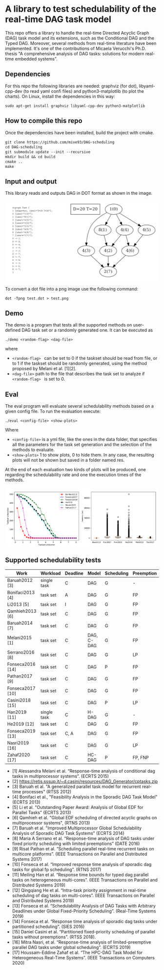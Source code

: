 # A library to test schedulability of the real-time DAG task model

This repo offers a library to handle the real-time Directed Acyclic Graph (DAG) task model and its extensions, such as the Conditional DAG and the Typed DAG.
Moreover, several methods from real-time literature have been implemented. 
It's one of the contributions of Micaela Verucchi's Ph.D. thesis "A comprehensive analysis of DAG tasks: solutions for modern real-time embedded systems".

## Dependencies

For this repo the following libraries are needed: graphviz (for dot), libyaml-cpp-dev (to read yaml confi files) and python3-matplotlib (to plot the charts).
On Linux, install the dependencies in this way:

```
sudo apt-get install graphviz libyaml-cpp-dev python3-matplotlib
```

## How to compile this repo

Once the dependencies have been installed, build the project with cmake.

```
git clone https://github.com/mive93/DAG-scheduling 
cd DAG-scheduling
git submodule update --init --recursive 
mkdir build && cd build
cmake ..
make 
```

## Input and output

This library reads and outputs DAG in DOT format as shown in the image. 

![dot](img/dot_format.png "DAG with DOT") 

To convert a dot file into a png image use the following command: 

```
dot -Tpng test.dot > test.png
```

## Demo
The demo is a program that tests all the supported methods on user-defined DAG task set or a randomly generated one.
It can be executed as 

```
./demo <random-flag> <dag-file>
```

where
  * ```<random-flag> ``` can be set to 0 if the taskset should be read from file, or to 1 if the taskset should be randomly generated, using the method proposed by Melani et al. [1][2].
  * ```<dag-file>``` path to the file that describes the task set to analyze if ```<random-flag> ``` is set to 0.

## Eval
The eval program will evaluate several schedulability methods based on a given config file.
To run the evaluation execute:

```
./eval <config-file> <show-plots>
```
Where 
  * ```<config-file>``` is a yml file, like the ones in the data folder, that specifies all the parameters for the task set generation and the selection of the methods to evaluate. 
  * ```<show-plots>``` 1 to show plots, 0 to hide them. In any case, the resulting plots will not be shown but saved in a folder named res.

At the end of each evaluation two kinds of plots will be produced, one regarding the schedulability rate and one the execution times of the methods.

![plots](img/sched_times.png "Resulting plots") 


## Supported schedulability tests

| Work                  | Workload    | Deadline | Model      | Scheduling | Preemption | Algorithm |
| ----------------------| ----------- | -------- | ---------- | ---------- | ---------- | --------- |
| Baruah2012 [3]        | single task | C        | DAG        | G          | -          | EDF       |
| Bonifaci2013 [4]      | task set    | A        | DAG        | G          | FP         | EDF, DM   |
| Li2013 [5]            | task set    | I        | DAG        | G          | FP         | EDF       |
| Qamhieh2013 [6]       | task set    | C        | DAG        | G          | FP         | EDF       |
| Baruah2014 [7]        | task set    | C        | DAG        | G          | FP         | EDF       |
| Melani2015 [1]        | task set    | C        | DAG, C-DAG | G          | FP         | EDF, FTP  |
| Serrano2016 [8]       | task set    | C        | DAG        | G          | LP         | FTP       |
| Fonseca2016 [14]      | task set    | C        | DAG        | P          | FP         | FTP       |
| Pathan2017 [9]        | task set    | C        | DAG        | G          | FP         | DM        |
| Fonseca2017 [10]      | task set    | C        | DAG        | G          | FP         | DM        |
| Casini2018 [15]       | task set    | C        | DAG        | P          | LP         | FTP       |
| Han2019 [11]          | single task | C        | H-DAG      | G          | \-         | \-        |
| He2019 [12]           | task set    | C        | DAG        | G          | FP         | EDF, FTP  |
| Fonseca2019 [13]      | task set    | C, A     | DAG        | G          | FP         | EDF, FTP  |
| Nasri2019 [16]        |task set     | C        | DAG        | G          | LP         | EDF       |
| Zahaf2020 [17]        |task set     | C        | HC-DAG     | P          | FP, FNP    | EDF       |

 * [1] Alessandra Melani et al. “Response-time analysis of conditional dag tasks in multiprocessor systems”. (ECRTS 2015)
 * [2] https://retis.sssup.it/~d.casini/resources/DAG_Generator/cptasks.zip
 * [3] Baruah et al. "A generalized parallel task model for recurrent real-time processes" (RTSS 2012)
 * [4] Bonifaci et al., "Feasibility Analysis in the Sporadic DAG Task Model" (ECRTS 2013)
 * [5] Li et al. "Outstanding Paper Award: Analysis of Global EDF for Parallel Tasks" (ECRTS 2013) 
 * [6] Qamhieh et al. "Global EDF scheduling of directed acyclic graphs on multiprocessor systems", (RTNS 2013)
 * [7] Baruah et al. "Improved Multiprocessor Global Schedulability Analysis of Sporadic DAG Task Systems" (ECRTS 2014)
 * [8] Maria A Serrano et al. “Response-time analysis of DAG tasks under fixed priority scheduling with limited preemptions” (DATE 2016)
 * [9] Risat Pathan et al.  “Scheduling parallel real-time recurrent tasks on multicore platforms”. (IEEE Transactions on Parallel and Distributed Systems 2017)
 * [10] Fonseca et al. “Improved response time analysis of sporadic dag tasks for global fp scheduling”.  (RTNS 2017) 
 * [11] Meiling Han et al. “Response time bounds for typed dag parallel tasks on heterogeneous multi-cores”. (IEEE Transactions on Parallel and Distributed Systems 2019)
 * [12] Qingqiang He et al. “Intra-task priority assignment in real-time scheduling of dag tasks on multi-cores”. (IEEE Transactions on Parallel and Distributed Systems 2019)
 * [13] Fonseca et al. “Schedulability Analysis of DAG Tasks with Arbitrary Deadlines under Global Fixed-Priority Scheduling”.  (Real-Time Systems 2019) 
 * [14] Fonseca et al. “Response time analysis of sporadic dag tasks under partitioned scheduling”. (SIES 2016)
 * [15] Daniel Casini et al. “Partitioned fixed-priority scheduling of parallel tasks without preemptions”. (RTSS 2018).
 * [16] Mitra Nasri, et al. “Response-time analysis of limited-preemptive parallel DAG tasks under global scheduling”. (ECRTS 2019)
 * [17] Houssam-Eddine Zahaf et al. “The HPC-DAG Task Model for Heterogeneous Real-Time Systems”. (IEEE Transactions on Computers 2020)

